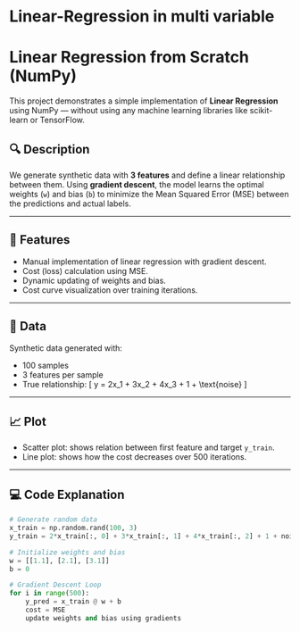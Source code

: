 # Linear-Regression in multi variable
# Linear Regression from Scratch (NumPy)

This project demonstrates a simple implementation of **Linear Regression** using NumPy — without using any machine learning libraries like scikit-learn or TensorFlow.

## 🔍 Description

We generate synthetic data with **3 features** and define a linear relationship between them. Using **gradient descent**, the model learns the optimal weights (`w`) and bias (`b`) to minimize the Mean Squared Error (MSE) between the predictions and actual labels.

---

## 📌 Features
- Manual implementation of linear regression with gradient descent.
- Cost (loss) calculation using MSE.
- Dynamic updating of weights and bias.
- Cost curve visualization over training iterations.

---

## 🧪 Data

Synthetic data generated with:
- 100 samples
- 3 features per sample
- True relationship:
  \[
  y = 2x_1 + 3x_2 + 4x_3 + 1 + \text{noise}
  \]

---

## 📈 Plot

- Scatter plot: shows relation between first feature and target `y_train`.
- Line plot: shows how the cost decreases over 500 iterations.

---

## 💻 Code Explanation

```python
# Generate random data
x_train = np.random.rand(100, 3)
y_train = 2*x_train[:, 0] + 3*x_train[:, 1] + 4*x_train[:, 2] + 1 + noise

# Initialize weights and bias
w = [[1.1], [2.1], [3.1]]
b = 0

# Gradient Descent Loop
for i in range(500):
    y_pred = x_train @ w + b
    cost = MSE
    update weights and bias using gradients
